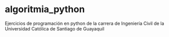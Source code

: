 # algoritmia_python
Ejercicios de programación en python de la carrera de Ingeniería Civil de la Universidad Católica de Santiago de Guayaquil
